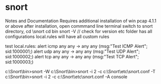 # snort
Notes and Documentation
Requires additional installation of win pcap 4.1.1 or above
after installation, open commmand line terminal
switch to snort directory, cd \snort
cd bin
snort -V // check for version
etc folder has all configurations
local.rules will have all custom rules

test local.rules:
alert icmp any any -> any any (msg:"Test ICMP Alert"; sid:1000001;)
alert udp any any -> any any (msg:"Test UDP Alert"; sid:1000002;)
alert tcp any any -> any any (msg:"Test TCP Alert"; sid:1000003;)


c:\Snort\bin>snort -W
c:\Snort\bin>snort -i 2 -c c:\Snort\etc\snort.conf -T
c:\Snort\bin>snort -i 2 -c c:\Snort\etc\snort.conf -A console
